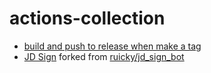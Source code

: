# actions-collection

- [build and push to release when make a tag](build-and-push-to-release.yml)
- [JD Sign](.github/workflows/jd-sign.yml) forked from [ruicky/jd_sign_bot](https://github.com/ruicky/jd_sign_bot)